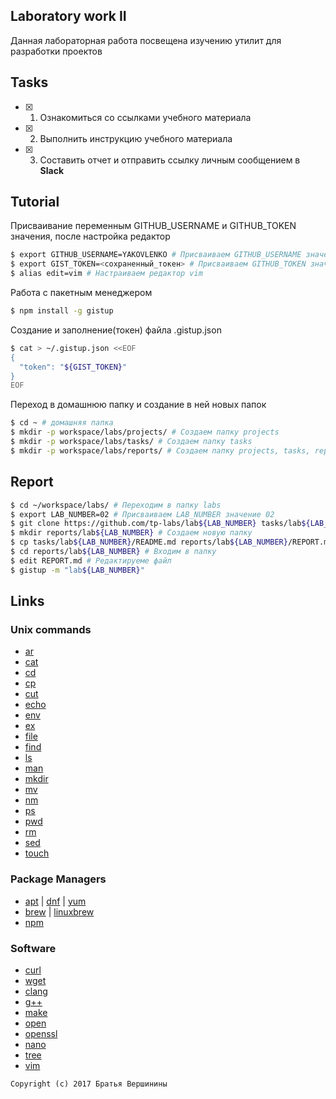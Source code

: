 ## Laboratory work II

Данная лабораторная работа посвещена изучению утилит для разработки проектов

## Tasks

- [x] 1. Ознакомиться со ссылками учебного материала
- [x] 2. Выполнить инструкцию учебного материала
- [x] 3. Составить отчет и отправить ссылку личным сообщением в **Slack**
 
## Tutorial
Присваивание переменным GITHUB_USERNAME и GITHUB_TOKEN значения, после настройка редактор
```bash
$ export GITHUB_USERNAME=YAKOVLENKO # Присваиваем GITHUB_USERNAME значение YAKOVLENKO
$ export GIST_TOKEN=<сохраненный_токен> # Присваиваем GITHUB_TOKEN значение token, что мы получили из lab01
$ alias edit=vim # Настраиваем редактор vim
```
Работа с пакетным менеджером
```bash
$ npm install -g gistup 
```
Создание и заполнение(токен) файла .gistup.json
```bash
$ cat > ~/.gistup.json <<EOF 
{
  "token": "${GIST_TOKEN}" 
}
EOF
```
Переход в домашнюю папку и создание в ней новых папок
```bash
$ cd ~ # домашняя папка
$ mkdir -p workspace/labs/projects/ # Создаем папку projects
$ mkdir -p workspace/labs/tasks/ # Создаем папку tasks
$ mkdir -p workspace/labs/reports/ # Создаем папку projects, tasks, reports
```

## Report

```bash
$ cd ~/workspace/labs/ # Переходим в папку labs
$ export LAB_NUMBER=02 # Присваиваем LAB_NUMBER значение 02
$ git clone https://github.com/tp-labs/lab${LAB_NUMBER} tasks/lab${LAB_NUMBER} # Получаем информацию с github
$ mkdir reports/lab${LAB_NUMBER} # Создаем новую папку
$ cp tasks/lab${LAB_NUMBER}/README.md reports/lab${LAB_NUMBER}/REPORT.md # Переименовываем README.md и копируем в созданную папку
$ cd reports/lab${LAB_NUMBER} # Входим в папку
$ edit REPORT.md # Редактируеме файл
$ gistup -m "lab${LAB_NUMBER}"
```

## Links

### Unix commands

- [ar](https://en.wikipedia.org/wiki/Ar_(Unix))
- [cat](https://en.wikipedia.org/wiki/Cat_(Unix))
- [cd](https://en.wikipedia.org/wiki/Cd_(command))
- [cp](https://en.wikipedia.org/wiki/Cp_(Unix))
- [cut](https://en.wikipedia.org/wiki/Cut_(Unix))
- [echo](https://en.wikipedia.org/wiki/Echo_(command))
- [env](https://en.wikipedia.org/wiki/Env_(shell))
- [ex](https://en.wikipedia.org/wiki/Ex_(editor))
- [file](https://en.wikipedia.org/wiki/File_(command))
- [find](https://en.wikipedia.org/wiki/Find)
- [ls](https://en.wikipedia.org/wiki/Ls)
- [man](https://en.wikipedia.org/wiki/Man_page)
- [mkdir](https://en.wikipedia.org/wiki/Mkdir)
- [mv](https://en.wikipedia.org/wiki/Mv)
- [nm](https://en.wikipedia.org/wiki/Nm_(Unix))
- [ps](https://en.wikipedia.org/wiki/Ps_(Unix))
- [pwd](https://en.wikipedia.org/wiki/Pwd)
- [rm](https://en.wikipedia.org/wiki/Rm_(Unix))
- [sed](https://en.wikipedia.org/wiki/Sed)
- [touch](https://en.wikipedia.org/wiki/Touch_(Unix))

### Package Managers

- [apt](http://help.ubuntu.ru/wiki/apt) | [dnf](https://en.wikipedia.org/wiki/DNF_(software)) | [yum](https://fedoraproject.org/wiki/Yum/ru)
- [brew](https://brew.sh) | [linuxbrew](http://linuxbrew.sh)
- [npm](https://docs.npmjs.com)

### Software

- [curl](https://www.gitbook.com/book/bagder/everything-curl/details)
- [wget](https://www.gnu.org/software/wget/manual/wget.pdf)
- [clang](https://clang.llvm.org)
- [g++](https://gcc.gnu.org/onlinedocs/gcc-4.0.2/gcc/G_002b_002b-and-GCC.html)
- [make](https://en.wikipedia.org/wiki/Make_(software))
- [open](https://developer.apple.com/legacy/library/documentation/Darwin/Reference/ManPages/man1/open.1.html)
- [openssl](https://www.openssl.org)
- [nano](https://www.nano-editor.org)
- [tree](https://linux.die.net/man/1/tree)
- [vim](http://www.vim.org)

```
Copyright (c) 2017 Братья Вершинины
```
